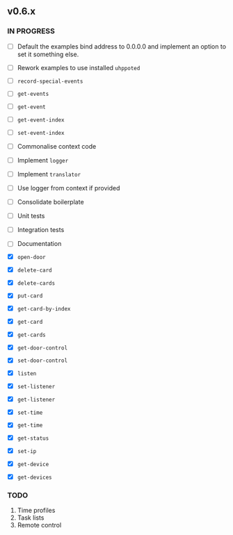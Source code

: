 ## v0.6.x

### IN PROGRESS

- [ ] Default the examples bind address to 0.0.0.0 and implement an option to set it something else.
- [ ] Rework examples to use installed `uhppoted`
- [ ] `record-special-events`
- [ ] `get-events`
- [ ] `get-event`
- [ ] `get-event-index`
- [ ] `set-event-index`

- [ ] Commonalise context code
- [ ] Implement `logger`
- [ ] Implement `translator`
- [ ] Use logger from context if provided
- [ ] Consolidate boilerplate
- [ ] Unit tests
- [ ] Integration tests
- [ ] Documentation

- [x] `open-door`
- [x] `delete-card`
- [x] `delete-cards`
- [x] `put-card`
- [x] `get-card-by-index`
- [x] `get-card`
- [x] `get-cards`
- [x] `get-door-control`
- [x] `set-door-control`
- [x] `listen`
- [x] `set-listener`
- [x] `get-listener`
- [x] `set-time`
- [x] `get-time`
- [x] `get-status`
- [x] `set-ip`
- [x] `get-device`
- [x] `get-devices`

### TODO

1. Time profiles
2. Task lists
3. Remote control
